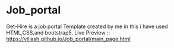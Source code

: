 # Job_portal
Get-Hire is a job portal Template created by me 
in this i have used HTML,CSS,and bootstrap5.
Live Preview :: https://villash.github.io/Job_portal/main_page.html
